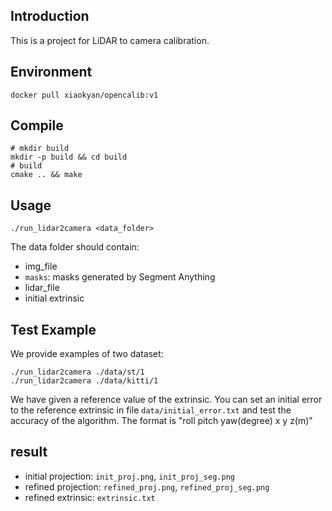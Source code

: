 ## Introduction

This is a project for LiDAR to camera calibration.

## Environment
```shell
docker pull xiaokyan/opencalib:v1
```


## Compile
```shell
# mkdir build
mkdir -p build && cd build
# build
cmake .. && make
```
## Usage
```
./run_lidar2camera <data_folder>
```
The data folder should contain:
- img_file
- `masks`: masks generated by Segment Anything
- lidar_file
- initial extrinsic

## Test Example
We provide examples of two dataset:
```
./run_lidar2camera ./data/st/1
./run_lidar2camera ./data/kitti/1
```
We have given a reference value of the extrinsic. You can set an initial error to the reference extrinsic in file `data/initial_error.txt` and test the accuracy of the algorithm. The format is "roll pitch yaw(degree) x y z(m)"

## result
- initial projection: `init_proj.png`, `init_proj_seg.png`
- refined projection: `refined_proj.png`, `refined_proj_seg.png`
- refined extrinsic: `extrinsic.txt`
